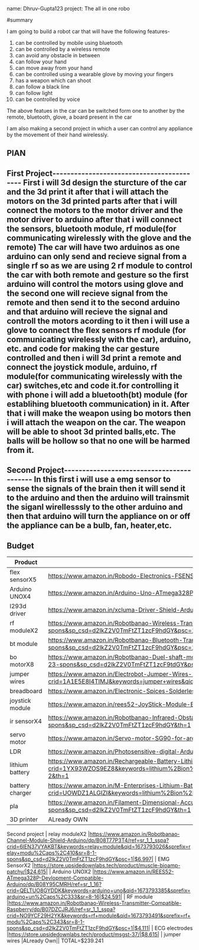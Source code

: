 
name: Dhruv-Gupta123
project: The all in one robo

#summary

I am going to build a robot car that will have the following features-
1. can be controlled by mobile using bluetooth
2. can be controlled by a wireless remote
3. can avoid any obstacle in between
4. can follow your hand
5. can move away from your hand
6. can be controlled using a wearable glove by moving your fingers
7. has a weapon which can shoot
8. can follow a black line
9. can follow light
10. can be controlled by voice

The above featues in the car can be switched form one to another by the remote, bluetooth, glove, a board present in the car


I am also making a second project in which a user can control any appliance by the movement of their hand wirelessly.
## PlAN
First Project------------------------------------------
First i will 3d design the sturcture of the car and the 3d print it after that i will attach the motors on the 3d printed parts after that i will connect the 
motors to the motor driver and the motor driver to arduino after that i will connect the sensors, bluetooth module, rf module(for communicating wirelessly with 
the glove and the remote) The car will have two arduinos as one arduino can only send and recieve signal from a single rf so as we are using 2 rf module to control
the car with both remote and gesture so the first arduino will control the motors using glove and the second one will recieve signal from the remote and then send 
it to the second arduino and that arduino will recieve the signal and controll the motors acording to it then i will use a glove to connect the flex sensors rf module
(for communicating wirelessly with the car), arduino, etc. and code for making the car gesture controlled and then i will 3d print a remote and connect the joystick 
module, arduino, rf module(for communicating wirelessly with the car) switches,etc and code it.for controlling it with phone i will add a bluetooth(bt) module 
(for establihing bluetooth communication) in it. After that i will make the weapon using bo motors then i will attach the weapon on the car. The weapon 
will be able to shoot 3d printed balls,etc. The balls will be hollow so that no one will be harmed from it.
--------------------------------------------------------
Second Project------------------------------------------
In this first i will use a emg sensor to sense the signals of the brain then it will send it to the arduino and then the arduino will trainsmit the siganl wirellesssly to the other arduino and then that arduino will turn the appliance on or off the appliance can be a bulb, fan, heater,etc. 
--------------------------------------------------------
## Budget

| Product         | Supplier/Link                                                                                                                                                                                                                                                                                                   | Cost    |
| --------------- | --------------------------------------------------------------------------------------------------------------------------------------------------------------------------------------------------------------------------------------------------------------------------------------------------------------- | ------- |
|  flex sensorX5  | https://www.amazon.in/Robodo-Electronics-FSENS-Sensor-Inches/dp/B00QV9Q1SE/ref=sr_1_2?crid=ZTNQ6GY8QB2B&keywords=flex+sensor+adafruit&qid=1673439517&sprefix=flex+sensor+adafrui%2Caps%2C231&sr=8-2                                                                                                             | $30.615 |
|  Arduino UNOX4  | https://www.amazon.in/Arduino-Uno-ATmega328P-USB-Cable/dp/B01LCN8IRK/ref=sr_1_10?crid=S5XCRDJXAYUS&keywords=arduino&qid=1673440090&sprefix=arduino%2Caps%2C221&sr=8-10                                                                                                                                          | $54.372 |
|  l293d driver   | https://www.amazon.in/xcluma-Driver-Shield-Arduino-Others/dp/B071S9W3HS/ref=sr_1_14?crid=1Z98VUPW1U7IK&keywords=l293d+motor+shield&qid=1673441003&sprefix=l293d+%2Caps%2C306&sr=8-14                                                                                                                            | $3.062  |
|  rf moduleX2    | https://www.amazon.in/Robotbanao-Wireless-Transmitter-Compatible-Raspberry/dp/B07DZCJRJ6/ref=sr_1_1_sspa?crid=2LZ42M7GE0XJF&keywords=rf+module&qid=1673441372&sprefix=rf+module%2Caps%2C237&sr=8-1-spons&sp_csd=d2lkZ2V0TmFtZT1zcF9hdGY&psc=1                                                                   | $8.866  |
|  bt module      | https://www.amazon.in/Robotbanao-Bluetooth-Transceiver-Module-Outputs/dp/B08DV4CDXX/ref=sr_1_1_sspa?crid=2UQQW7QJIJAQ5&keywords=bluetooth+module&qid=1673441569&sprefix=bluetooth+modu%2Caps%2C232&sr=8-1-spons&sp_csd=d2lkZ2V0TmFtZT1zcF9hdGY&psc=1                                                            | $7.421  |
|  bo motorX8     | https://www.amazon.in/Robotbanao-Duel-shaft-motor-wheel/dp/B07CVYWYQ7/ref=sr_1_23_sspa?crid=21PMM6L6YV3LM&keywords=bo+motor+high+torque+and+rpm&qid=1673441708&sprefix=bo+motor+high+trque+and+rpm%2Caps%2C219&sr=8-23-spons&sp_csd=d2lkZ2V0TmFtZT1zcF9tdGY&psc=1                                               | $12.246 |
|  jumper wires   | https://www.amazon.in/Electrobot-Jumper-Wires-120-Pieces/dp/B071VQLQQQ/ref=sr_1_6_mod_primary_new?crid=1A1E5E8I4TIMJ&keywords=jumper+wires&qid=1673441860&sbo=RZvfv%2F%2FHxDF%2BO5021pAnSA%3D%3D&sprefix=jumper+wire%2Caps%2C395&sr=8-6                                                                         | $2.449  |
|  breadboard     | https://www.amazon.in/Electronic-Spices-Solderless-Breadboard-Prototype/dp/B0BN7X7FFT/ref=sr_1_15?crid=PCMIE8C9NPRP&keywords=breadboard&qid=1673441968&sprefix=bread%2Caps%2C238&sr=8-15                                                                                                                        | $1.102  |
|  joystick module| https://www.amazon.in/rees52-JoyStick-Module-Breakout-Sensor/dp/B01HTH9ITK/ref=sr_1_6?crid=NTAK74JYHUQO&keywords=joystick+module+for+arduino&qid=1673442135&sprefix=joystick+module+for+arduino%2Caps%2C225&sr=8-6                                                                                              | $4.384  |
|  ir sensorX4    | https://www.amazon.in/Robotbanao-Infrared-Obstacle-Avoidance-Sensor/dp/B09H48S43B/ref=sr_1_1_sspa?crid=1KZXJMH48RSGG&keywords=ir%2Bsensor&qid=1673442386&sprefix=ir%2Bsensor%2Caps%2C223&sr=8-1-spons&sp_csd=d2lkZ2V0TmFtZT1zcF9hdGY&th=1                                                                       | $13.324 |
|  servo motor    | https://www.amazon.in/Servo-motor-SG90-for-arduino/dp/B0B87961FN/ref=sr_1_37?crid=3JI3HAF1ER2G3&keywords=servo+motor&qid=1673442501&sprefix=servo+moto%2Caps%2C313&sr=8-37                                                                                                                                      | $3.417  |
|  LDR            | https://www.amazon.in/Photosensitive-digital-Arduino-Raspberry-projects/dp/B07CW9Q189/ref=sr_1_8?crid=24FCQ6341T8UL&keywords=ldr&qid=1673443285&sprefix=ld%2Caps%2C365&sr=8-8&th=1                                                                                                                              | $2.779  |
|  lithium battery| https://www.amazon.in/Rechargeable-Battery-Lithium-Single-Holder/dp/B09DPWBYYK/ref=sr_1_2?crid=1YX93WZOS9EZ8&keywords=lithium%2Bion%2Bbattery%2B3.7v%2Brechargeable%2B18650&qid=1673445123&refinements=p_90%3A20912642031&rnid=6741116031&sprefix=lithium%2B18650%2Brechargeable%2B3.7v%2Caps%2C211&sr=8-2&th=1 | $13.774 |
|  battery charger| https://www.amazon.in/M-Enterprises-Lithium-Battery-Protection/dp/B01M5IGW85/ref=sr_1_10?crid=UOWDZ1ALGIZI&keywords=lithium%2Bion%2Bbattery%2B3.7v%2Brechargeable%2B18650+charger&qid=1673447480&sprefix=lithium%2Bion%2Bbattery%2B3.7v%2Brechargeable%2B18650+charge%2Caps%2C295&sr=8-10                       | $1.494  |
|  pla            | https://www.amazon.in/Filament-Dimensional-Accuracy-Compatible-Printers/dp/B0BFVZXQ2P/ref=sr_1_2_sspa?crid=8P93YAS902GY&keywords=pla&qid=1673447706&sprefix=pla%2Caps%2C232&sr=8-2-spons&sp_csd=d2lkZ2V0TmFtZT1zcF9hdGY&th=1                                                                                    | $11.007 |
|  3D printer     | ALready OWN | |
Second project
| relay moduleX2  |https://www.amazon.in/Robotbanao-Channel-Module-Shield-Arduino/dp/B08T77P3T4/ref=sr_1_1_sspa?crid=6IEN37VYAKBT&keywords=relay+module&qid=1673793026&sprefix=relay+modu%2Caps%2C410&sr=8-1-spons&sp_csd=d2lkZ2V0TmFtZT1zcF9hdGY&psc=1|$6.997|
| EMG SensorX2    |https://store.upsidedownlabs.tech/product/muscle-bioamp-patchy/|$24.615|
| Arduino UNOX2   |https://www.amazon.in/REES52-ATmega328P-Devlopment-Compatible-Arduino/dp/B08Y95CMRH/ref=sr_1_16?crid=QELTUO8GYDDK&keywords=arduino+uno&qid=1673793385&sprefix=arduino+un%2Caps%2C333&sr=8-16|$24.591|
| RF module      |https://www.amazon.in/Robotbanao-Wireless-Transmitter-Compatible-Raspberry/dp/B07DZCJRJ6/ref=sr_1_1_sspa?crid=NO9YCF29H2YK&keywords=rf+module&qid=1673793491&sprefix=rf+modu%2Caps%2C343&sr=8-1-spons&sp_csd=d2lkZ2V0TmFtZT1zcF9hdGY&psc=1|$4.111|
| ECG electrodes  |https://store.upsidedownlabs.tech/product/msgst-37/|$8.615|
| jumper wires  |ALready Own||
TOTAL=$239.241
